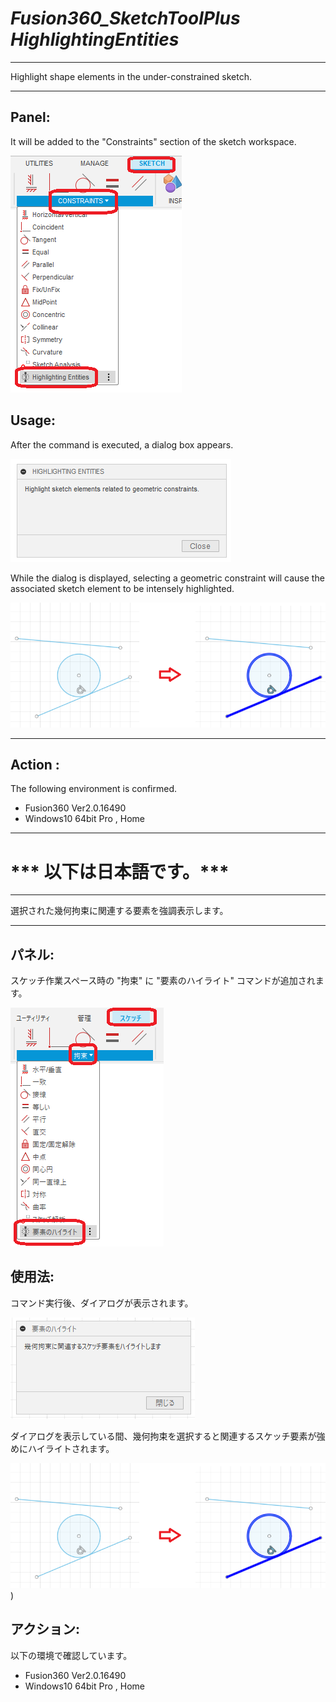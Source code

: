 # ***Fusion360_SketchToolPlus HighlightingEntities***

---

Highlight shape elements in the under-constrained sketch.

---
## Panel:

It will be added to the "Constraints" section of the sketch workspace.

  ![Alt text](./resources_readme/menu_eng.png)

## Usage:
After the command is executed, a dialog box appears.

  ![Alt text](./resources_readme/dialog_eng.png)

While the dialog is displayed, selecting a geometric constraint will cause the associated sketch element to be intensely highlighted.

  ![Alt text](./resources_readme/res_eng.png)


---

## **Action** :

The following environment is confirmed.

- Fusion360 Ver2.0.16490
- Windows10 64bit Pro , Home

---

# *** 以下は日本語です。***

---

選択された幾何拘束に関連する要素を強調表示します。

---
## パネル:

スケッチ作業スペース時の "拘束" に "要素のハイライト" コマンドが追加されます。

  ![Alt text](./resources_readme/menu_jpn.png)

## 使用法:

コマンド実行後、ダイアログが表示されます。

  ![Alt text](./resources_readme/dialog_jpn.png)

ダイアログを表示している間、幾何拘束を選択すると関連するスケッチ要素が強めにハイライトされます。

  ![Alt text](./resources_readme/res_jpn.png))

## アクション:
以下の環境で確認しています。
 + Fusion360 Ver2.0.16490
 + Windows10 64bit Pro , Home